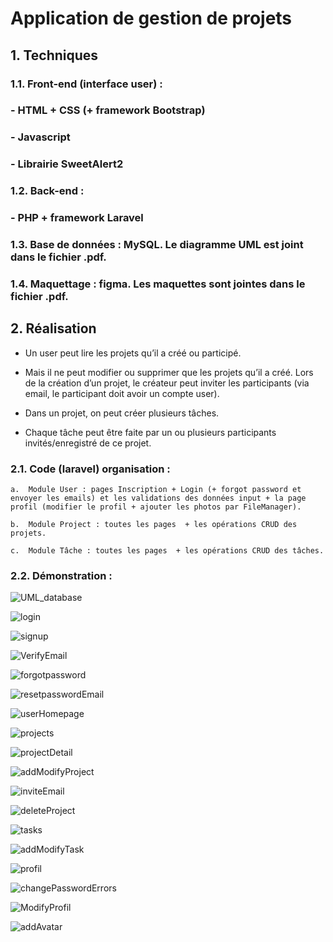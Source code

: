# Application de gestion de projets

## 1.	Techniques

### 1.1. Front-end (interface user) : 

###    - HTML + CSS (+ framework Bootstrap)

###    - Javascript

###    - Librairie SweetAlert2

### 1.2. Back-end :

###    - PHP + framework Laravel

### 1.3. Base de données : MySQL. Le diagramme UML est joint dans le fichier .pdf.

### 1.4. Maquettage : figma. Les maquettes sont jointes dans le fichier .pdf.

## 2.	Réalisation
- Un user peut lire les projets qu’il a créé ou participé.

- Mais il ne peut modifier ou supprimer que les projets qu’il a créé. Lors de la création d’un projet, le créateur peut inviter les participants (via email, le participant doit avoir un compte user).

- Dans un projet, on peut créer plusieurs tâches. 

- Chaque tâche peut être faite par un ou plusieurs participants invités/enregistré de ce projet.

### 2.1.     Code (laravel) organisation :

    a.	Module User : pages Inscription + Login (+ forgot password et envoyer les emails) et les validations des données input + la page profil (modifier le profil + ajouter les photos par FileManager).

    b.	Module Project : toutes les pages  + les opérations CRUD des projets.

    c.	Module Tâche : toutes les pages  + les opérations CRUD des tâches.

### 2.2.    Démonstration :

![UML_database](https://github.com/Project-Task-Management-App/project_manage_app/assets/107623849/5a6c2157-74d1-4f44-a11d-fe8c30d6cf01)

![login](https://github.com/Project-Task-Management-App/project_manage_app/assets/107623849/72f99a92-39d2-447b-8d14-aeae44639e56)

![signup](https://github.com/Project-Task-Management-App/project_manage_app/assets/107623849/47d459ce-f23f-427c-83a6-4715896e3fd1)

![VerifyEmail](https://github.com/Project-Task-Management-App/project_manage_app/assets/107623849/7982d06c-52c7-4556-9fc0-d4320752587c)

![forgotpassword](https://github.com/Project-Task-Management-App/project_manage_app/assets/107623849/d2ca598d-bff5-48e5-b641-e8ef353fa001)

![resetpasswordEmail](https://github.com/Project-Task-Management-App/project_manage_app/assets/107623849/42db223c-580c-4f58-b917-f992201f2f44)

![userHomepage](https://github.com/Project-Task-Management-App/project_manage_app/assets/107623849/b04b85bb-4d80-4786-9308-d427e8fa79c8)

![projects](https://github.com/Project-Task-Management-App/project_manage_app/assets/107623849/d273fa8b-6e98-43d7-9cf7-f46b20488599)

![projectDetail](https://github.com/Project-Task-Management-App/project_manage_app/assets/107623849/3e25af4b-1375-4969-8e0f-4de96555197b)

![addModifyProject](https://github.com/Project-Task-Management-App/project_manage_app/assets/107623849/a2fc5067-bb76-4450-92c8-3c88fc2b1391)

![inviteEmail](https://github.com/Project-Task-Management-App/project_manage_app/assets/107623849/6947929b-c757-497b-bbe9-2b403b58077d)

![deleteProject](https://github.com/Project-Task-Management-App/project_manage_app/assets/107623849/1e9a62ca-da31-4aa3-8c86-4c0b8fd3451a)

![tasks](https://github.com/Project-Task-Management-App/project_manage_app/assets/107623849/afef8236-f030-4136-8f29-78063ca72b11)

![addModifyTask](https://github.com/Project-Task-Management-App/project_manage_app/assets/107623849/2c67f9c2-8d21-45bd-9914-7aa7fe7c283c)

![profil](https://github.com/Project-Task-Management-App/project_manage_app/assets/107623849/6c0c5265-2e25-4858-a043-40fb86ae6d62)

![changePasswordErrors](https://github.com/Project-Task-Management-App/project_manage_app/assets/107623849/4a19a30a-c044-4084-9ecb-a10c55e6acad)

![ModifyProfil](https://github.com/Project-Task-Management-App/project_manage_app/assets/107623849/a9eed83e-7c31-479e-850c-0a6d0b355d12)

![addAvatar](https://github.com/Project-Task-Management-App/project_manage_app/assets/107623849/a94a270c-a42d-4b15-a9f9-0ecb049e778e)





